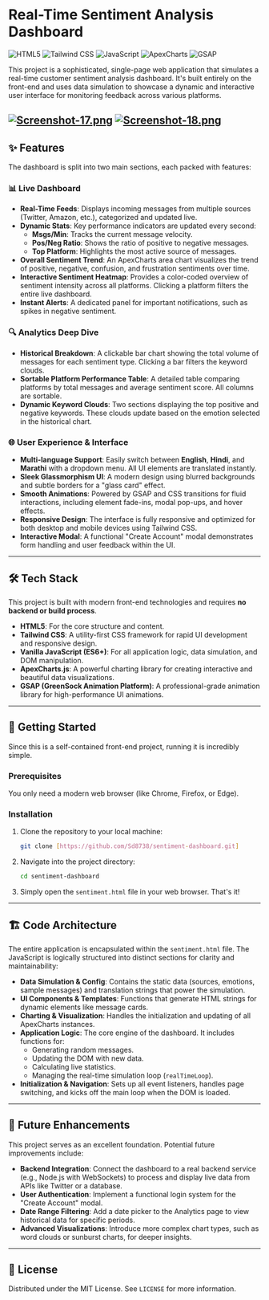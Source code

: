 # Real-Time Sentiment Analysis Dashboard

![HTML5](https://img.shields.io/badge/HTML5-E34F26?style=for-the-badge&logo=html5&logoColor=white)
![Tailwind CSS](https://img.shields.io/badge/Tailwind_CSS-38B2AC?style=for-the-badge&logo=tailwind-css&logoColor=white)
![JavaScript](https://img.shields.io/badge/JavaScript-F7DF1E?style=for-the-badge&logo=javascript&logoColor=black)
![ApexCharts](https://img.shields.io/badge/ApexCharts-3366CC?style=for-the-badge&logo=data:image/svg+xml;base64,PHN2ZyBmaWxsPSIjZmZmZmZmIiByb2xlPSJpbWciIHZpZXdCb3g9IjAgMCAyNCAyNCIgeG1sbnM9Imh0dHA6Ly93d3cudzMub3JnLzIwMDAvc3ZnIj48dGl0bGU+QXBleGNoYXJ0cy5qczwvdGl0bGU+PHBhdGggZD0iTTEwLjQgMTAuNkwxMiA1LjhsMS42IDEuNiAxLjYtMy4yTDEyIDB6bTAgMi44bDEuNiAxLjYtMy4yIDEuNi0xLjYtMy4yem0uMiA4LjZsMS40LTQuMi0yLjgtNC4yTDQgMTcuOHptMy0xMS4yTDEyIDguMmwtMi44IDIuOCAyLjggMi44IDEuNi0xLjZ6bS4yIDguNmwxLjYtMy4yIDEuNiAzLjItMS42IDEuNi0xLjYtNC4yem0xLjQtNS42bDIuOC0yLjgtMi44LTQuMi0yLjggNC4yem0tNyA1十四章TDEyIDE5bDIuOCAyLjhoLTUuNnoiLz48L3N2Zz4=)
![GSAP](https://img.shields.io/badge/GSAP-88CE02?style=for-the-badge&logo=greensock&logoColor=white)

This project is a sophisticated, single-page web application that simulates a real-time customer sentiment analysis dashboard. It's built entirely on the front-end and uses data simulation to showcase a dynamic and interactive user interface for monitoring feedback across various platforms.


[![Screenshot-17.png](https://i.postimg.cc/pdnD0Ntp/Screenshot-17.png)](https://postimg.cc/qt4hR5qT)
[![Screenshot-18.png](https://i.postimg.cc/h40VZbNb/Screenshot-18.png)](https://postimg.cc/w37t7Jq7)
---
## ✨ Features

The dashboard is split into two main sections, each packed with features:

### 📊 Live Dashboard
* **Real-Time Feeds**: Displays incoming messages from multiple sources (Twitter, Amazon, etc.), categorized and updated live.
* **Dynamic Stats**: Key performance indicators are updated every second:
    * **Msgs/Min**: Tracks the current message velocity.
    * **Pos/Neg Ratio**: Shows the ratio of positive to negative messages.
    * **Top Platform**: Highlights the most active source of messages.
* **Overall Sentiment Trend**: An ApexCharts area chart visualizes the trend of positive, negative, confusion, and frustration sentiments over time.
* **Interactive Sentiment Heatmap**: Provides a color-coded overview of sentiment intensity across all platforms. Clicking a platform filters the entire live dashboard.
* **Instant Alerts**: A dedicated panel for important notifications, such as spikes in negative sentiment.

### 🔍 Analytics Deep Dive
* **Historical Breakdown**: A clickable bar chart showing the total volume of messages for each sentiment type. Clicking a bar filters the keyword clouds.
* **Sortable Platform Performance Table**: A detailed table comparing platforms by total messages and average sentiment score. All columns are sortable.
* **Dynamic Keyword Clouds**: Two sections displaying the top positive and negative keywords. These clouds update based on the emotion selected in the historical chart.

### 🌐 User Experience & Interface
* **Multi-language Support**: Easily switch between **English**, **Hindi**, and **Marathi** with a dropdown menu. All UI elements are translated instantly.
* **Sleek Glassmorphism UI**: A modern design using blurred backgrounds and subtle borders for a "glass card" effect.
* **Smooth Animations**: Powered by GSAP and CSS transitions for fluid interactions, including element fade-ins, modal pop-ups, and hover effects.
* **Responsive Design**: The interface is fully responsive and optimized for both desktop and mobile devices using Tailwind CSS.
* **Interactive Modal**: A functional "Create Account" modal demonstrates form handling and user feedback within the UI.

---
## 🛠️ Tech Stack

This project is built with modern front-end technologies and requires **no backend or build process**.

* **HTML5**: For the core structure and content.
* **Tailwind CSS**: A utility-first CSS framework for rapid UI development and responsive design.
* **Vanilla JavaScript (ES6+)**: For all application logic, data simulation, and DOM manipulation.
* **ApexCharts.js**: A powerful charting library for creating interactive and beautiful data visualizations.
* **GSAP (GreenSock Animation Platform)**: A professional-grade animation library for high-performance UI animations.

---
## 🚀 Getting Started

Since this is a self-contained front-end project, running it is incredibly simple.

### Prerequisites
You only need a modern web browser (like Chrome, Firefox, or Edge).

### Installation
1.  Clone the repository to your local machine:
    ```sh
    git clone [https://github.com/Sd8738/sentiment-dashboard.git]
    ```
2.  Navigate into the project directory:
    ```sh
    cd sentiment-dashboard
    ```
3.  Simply open the `sentiment.html` file in your web browser. That's it!

---
## 🏗️ Code Architecture

The entire application is encapsulated within the `sentiment.html` file. The JavaScript is logically structured into distinct sections for clarity and maintainability:

* **Data Simulation & Config**: Contains the static data (sources, emotions, sample messages) and translation strings that power the simulation.
* **UI Components & Templates**: Functions that generate HTML strings for dynamic elements like message cards.
* **Charting & Visualization**: Handles the initialization and updating of all ApexCharts instances.
* **Application Logic**: The core engine of the dashboard. It includes functions for:
    * Generating random messages.
    * Updating the DOM with new data.
    * Calculating live statistics.
    * Managing the real-time simulation loop (`realTimeLoop`).
* **Initialization & Navigation**: Sets up all event listeners, handles page switching, and kicks off the main loop when the DOM is loaded.

---
## 🔮 Future Enhancements

This project serves as an excellent foundation. Potential future improvements include:
* **Backend Integration**: Connect the dashboard to a real backend service (e.g., Node.js with WebSockets) to process and display live data from APIs like Twitter or a database.
* **User Authentication**: Implement a functional login system for the "Create Account" modal.
* **Date Range Filtering**: Add a date picker to the Analytics page to view historical data for specific periods.
* **Advanced Visualizations**: Introduce more complex chart types, such as word clouds or sunburst charts, for deeper insights.

---
## 📄 License

Distributed under the MIT License. See `LICENSE` for more information.
